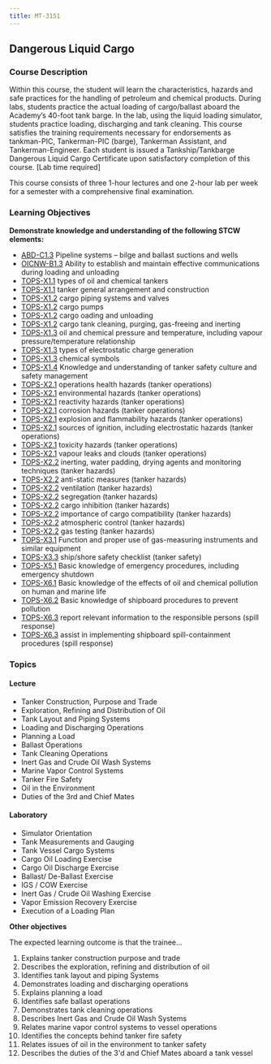 ```yaml
---
title: MT-3151
---
```


## Dangerous Liquid Cargo 

### Course Description

Within this course, the student will learn the characteristics, hazards and safe practices for the handling of petroleum and chemical products. During labs, students practice the actual loading of cargo/ballast aboard the Academy’s 40-foot tank barge. In the lab, using the liquid loading simulator, students practice loading, discharging and tank cleaning. This course satisfies the training requirements necessary for endorsements as tankman-PIC, Tankerman-PIC (barge), Tankerman Assistant, and Tankerman-Engineer. Each student is issued a Tankship/Tankbarge Dangerous Liquid Cargo Certificate upon satisfactory completion of this course. [Lab time required]

This course consists of three 1-hour lectures and one 2-hour lab per week for a semester with a comprehensive final examination.


### Learning Objectives

**Demonstrate knowledge and understanding of the following STCW elements:**

* [ABD-C1.3](25#ABD-C1\.3) Pipeline systems – bilge and ballast suctions and wells 
* [OICNW-B1.3](21#OICNW-B1\.3) Ability to establish and maintain effective communications during loading and unloading
* [TOPS-X1.1](5111#TOPS-X1\.1) types of oil and chemical tankers
* [TOPS-X1.1](5111#TOPS-X1\.1) tanker general arrangement and construction
* [TOPS-X1.2](5111#TOPS-X1\.2) cargo piping systems and valves 
* [TOPS-X1.2](5111#TOPS-X1\.2) cargo pumps
* [TOPS-X1.2](5111#TOPS-X1\.2) cargo oading and unloading
* [TOPS-X1.2](5111#TOPS-X1\.2) cargo tank cleaning, purging, gas-freeing and inerting
* [TOPS-X1.3](5111#TOPS-X1\.3) oil and chemical pressure and temperature, including vapour pressure/temperature relationship
* [TOPS-X1.3](5111#TOPS-X1\.3) types of electrostatic charge generation 
* [TOPS-X1.3](5111#TOPS-X1\.3) chemical symbols 
* [TOPS-X1.4](5111#TOPS-X1\.4) Knowledge and understanding of tanker safety culture and safety management
* [TOPS-X2.1](5111#TOPS-X2\.1) operations health hazards (tanker operations)
* [TOPS-X2.1](5111#TOPS-X2\.1) environmental hazards (tanker operations)
* [TOPS-X2.1](5111#TOPS-X2\.1) reactivity hazards (tanker operations)
* [TOPS-X2.1](5111#TOPS-X2\.1) corrosion hazards (tanker operations)
* [TOPS-X2.1](5111#TOPS-X2\.1) explosion and flammability hazards  (tanker operations)
* [TOPS-X2.1](5111#TOPS-X2\.1) sources of ignition, including electrostatic hazards (tanker operations)
* [TOPS-X2.1](5111#TOPS-X2\.1) toxicity hazards  (tanker operations)
* [TOPS-X2.1](5111#TOPS-X2\.1) vapour leaks and clouds (tanker operations)
* [TOPS-X2.2](5111#TOPS-X2\.2) inerting, water padding, drying agents and monitoring techniques (tanker hazards)
* [TOPS-X2.2](5111#TOPS-X2\.2) anti-static measures (tanker hazards)
* [TOPS-X2.2](5111#TOPS-X2\.2) ventilation (tanker hazards)
* [TOPS-X2.2](5111#TOPS-X2\.2) segregation (tanker hazards)
* [TOPS-X2.2](5111#TOPS-X2\.2) cargo inhibition (tanker hazards)
* [TOPS-X2.2](5111#TOPS-X2\.2) importance of cargo compatibility (tanker hazards)
* [TOPS-X2.2](5111#TOPS-X2\.2) atmospheric control (tanker hazards)
* [TOPS-X2.2](5111#TOPS-X2\.2) gas testing (tanker hazards)
* [TOPS-X3.1](5111#TOPS-X3\.1) Function and proper use of gas-measuring instruments and similar equipment
* [TOPS-X3.3](5111#TOPS-X3\.3) ship/shore safety checklist (tanker safety)
* [TOPS-X5.1](5111#TOPS-X5\.1) Basic knowledge of emergency procedures, including emergency shutdown
* [TOPS-X6.1](5111#TOPS-X6\.1) Basic knowledge of the effects of oil and chemical pollution on human and marine life
* [TOPS-X6.2](5111#TOPS-X6\.2) Basic knowledge of shipboard procedures to prevent pollution
* [TOPS-X6.3](5111#TOPS-X6\.3) report relevant information to the responsible persons (spill response)
* [TOPS-X6.3](5111#TOPS-X6\.3) assist in implementing shipboard spill-containment procedures (spill response)


### Topics

#### Lecture

* Tanker Construction, Purpose and Trade
* Exploration, Refining and Distribution of Oil
* Tank Layout and Piping Systems
* Loading and Discharging Operations
* Planning a Load
* Ballast Operations
* Tank Cleaning Operations
* Inert Gas and Crude Oil Wash Systems
* Marine Vapor Control Systems
* Tanker Fire Safety
* Oil in the Environment
* Duties of the 3rd and Chief Mates

#### Laboratory

* Simulator Orientation
* Tank Measurements and Gauging
* Tank Vessel Cargo Systems
* Cargo Oil Loading Exercise
* Cargo Oil Discharge Exercise
* Ballast/ De-Ballast Exercise
* IGS / COW Exercise
* Inert Gas / Crude Oil Washing Exercise
* Vapor Emission Recovery Exercise
* Execution of a Loading Plan



**Other objectives**


The expected learning outcome is that the trainee...

1. Explains tanker construction purpose and trade
2. Describes the exploration, refining and distribution of oil
3. Identifies tank layout and piping Systems
4. Demonstrates loading and discharging operations
5. Explains planning a load
6. Identifies safe ballast operations
7. Demonstrates tank cleaning operations
8. Describes Inert Gas and Crude Oil Wash Systems
9. Relates marine vapor control systems to vessel operations
10. Identifies the concepts behind tanker fire safety
11. Relates issues of oil in the environment to tanker safety
12. Describes the duties of the 3'd and Chief Mates aboard a tank vessel



